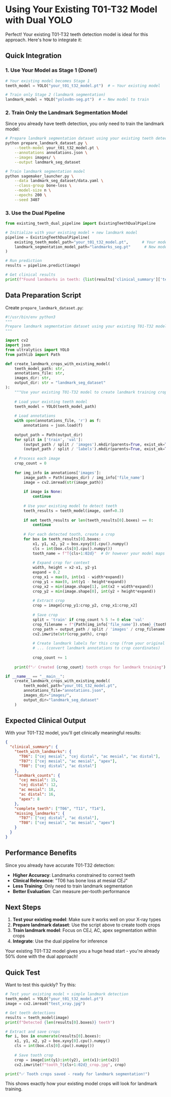 # Using Your Existing T01-T32 Model with Dual YOLO

Perfect! Your existing T01-T32 teeth detection model is ideal for this approach. Here's how to integrate it:

## Quick Integration

### 1. Use Your Model as Stage 1 (Done!)
```python
# Your existing model becomes Stage 1
teeth_model = YOLO("your_t01_t32_model.pt")  # ← Your existing model

# Train only Stage 2 (landmark segmentation)  
landmark_model = YOLO("yolov8n-seg.pt")  # ← New model to train
```

### 2. Train Only the Landmark Segmentation Model
Since you already have teeth detection, you only need to train the landmark model:

```bash
# Prepare landmark segmentation dataset using your existing teeth detections
python prepare_landmark_dataset.py \
    --teeth-model your_t01_t32_model.pt \
    --annotations annotations.json \
    --images images/ \
    --output landmark_seg_dataset

# Train landmark segmentation model  
python sagemaker_launcher.py \
    --data landmark_seg_dataset/data.yaml \
    --class-group bone-loss \
    --model-size n \
    --epochs 200 \
    --seed 3407
```

### 3. Use the Dual Pipeline
```python
from existing_teeth_dual_pipeline import ExistingTeethDualPipeline

# Initialize with your existing model + new landmark model
pipeline = ExistingTeethDualPipeline(
    existing_teeth_model_path="your_t01_t32_model.pt",      # Your model
    landmark_segmentation_model_path="landmarks_seg.pt"      # New model
)

# Run prediction
results = pipeline.predict(image)

# Get clinical results
print(f"Found landmarks in teeth: {list(results['clinical_summary']['teeth_with_landmarks'].keys())}")
```

## Data Preparation Script

Create `prepare_landmark_dataset.py`:

```python
#!/usr/bin/env python3
"""
Prepare landmark segmentation dataset using your existing T01-T32 model
"""

import cv2
import json
from ultralytics import YOLO
from pathlib import Path

def create_landmark_crops_with_existing_model(
    teeth_model_path: str,
    annotations_file: str, 
    images_dir: str,
    output_dir: str = "landmark_seg_dataset"
):
    """Use your existing T01-T32 model to create landmark training crops"""
    
    # Load your existing teeth model
    teeth_model = YOLO(teeth_model_path)
    
    # Load annotations
    with open(annotations_file, 'r') as f:
        annotations = json.load(f)
    
    output_path = Path(output_dir)
    for split in ['train', 'val']:
        (output_path / split / 'images').mkdir(parents=True, exist_ok=True)
        (output_path / split / 'labels').mkdir(parents=True, exist_ok=True)
    
    # Process each image
    crop_count = 0
    
    for img_info in annotations['images']:
        image_path = Path(images_dir) / img_info['file_name']
        image = cv2.imread(str(image_path))
        
        if image is None:
            continue
        
        # Use your existing model to detect teeth
        teeth_results = teeth_model(image, conf=0.3)
        
        if not teeth_results or len(teeth_results[0].boxes) == 0:
            continue
        
        # For each detected tooth, create a crop
        for box in teeth_results[0].boxes:
            x1, y1, x2, y2 = box.xyxy[0].cpu().numpy()
            cls = int(box.cls[0].cpu().numpy())
            tooth_name = f"T{cls+1:02d}"  # Or however your model maps classes
            
            # Expand crop for context
            width, height = x2-x1, y2-y1
            expand = 0.2
            crop_x1 = max(0, int(x1 - width*expand))
            crop_y1 = max(0, int(y1 - height*expand))  
            crop_x2 = min(image.shape[1], int(x2 + width*expand))
            crop_y2 = min(image.shape[0], int(y2 + height*expand))
            
            # Extract crop
            crop = image[crop_y1:crop_y2, crop_x1:crop_x2]
            
            # Save crop
            split = 'train' if crop_count % 5 != 0 else 'val'
            crop_filename = f"{Path(img_info['file_name']).stem}_{tooth_name}_crop.jpg"
            crop_path = output_path / split / 'images' / crop_filename
            cv2.imwrite(str(crop_path), crop)
            
            # Create landmark labels for this crop (from your original annotations)
            # ... (convert landmark annotations to crop coordinates)
            
            crop_count += 1
    
    print(f"✅ Created {crop_count} tooth crops for landmark training")

if __name__ == "__main__":
    create_landmark_crops_with_existing_model(
        teeth_model_path="your_t01_t32_model.pt",
        annotations_file="annotations.json", 
        images_dir="images/",
        output_dir="landmark_seg_dataset"
    )
```

## Expected Clinical Output

With your T01-T32 model, you'll get clinically meaningful results:

```json
{
  "clinical_summary": {
    "teeth_with_landmarks": {
      "T06": ["cej mesial", "cej distal", "ac mesial", "ac distal"],
      "T07": ["cej mesial", "ac mesial", "apex"],
      "T08": ["cej distal", "ac distal"]
    },
    "landmark_counts": {
      "cej mesial": 15,
      "cej distal": 12, 
      "ac mesial": 18,
      "ac distal": 16,
      "apex": 8
    },
    "complete_teeth": ["T06", "T11", "T14"],
    "missing_landmarks": {
      "T07": ["cej distal", "ac distal"],
      "T08": ["cej mesial", "ac mesial", "apex"]
    }
  }
}
```

## Performance Benefits

Since you already have accurate T01-T32 detection:

- **Higher Accuracy**: Landmarks constrained to correct teeth
- **Clinical Relevance**: "T06 has bone loss at mesial CEJ" 
- **Less Training**: Only need to train landmark segmentation
- **Better Evaluation**: Can measure per-tooth performance

## Next Steps

1. **Test your existing model**: Make sure it works well on your X-ray types
2. **Prepare landmark dataset**: Use the script above to create tooth crops
3. **Train landmark model**: Focus on CEJ, AC, apex segmentation within crops
4. **Integrate**: Use the dual pipeline for inference

Your existing T01-T32 model gives you a huge head start - you're already 50% done with the dual approach!

## Quick Test

Want to test this quickly? Try this:

```python
# Test your existing model + simple landmark detection
teeth_model = YOLO("your_t01_t32_model.pt")
image = cv2.imread("test_xray.jpg")

# Get teeth detections
results = teeth_model(image)
print(f"Detected {len(results[0].boxes)} teeth")

# Extract and save crops
for i, box in enumerate(results[0].boxes):
    x1, y1, x2, y2 = box.xyxy[0].cpu().numpy()
    cls = int(box.cls[0].cpu().numpy())
    
    # Save tooth crop
    crop = image[int(y1):int(y2), int(x1):int(x2)]
    cv2.imwrite(f"tooth_T{cls+1:02d}_crop.jpg", crop)

print("✅ Tooth crops saved - ready for landmark segmentation!")
```

This shows exactly how your existing model crops will look for landmark training.
